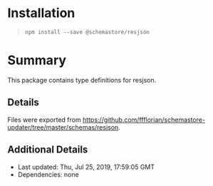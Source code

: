 # Installation
> `npm install --save @schemastore/resjson`

# Summary
This package contains type definitions for resjson.

## Details
Files were exported from https://github.com/ffflorian/schemastore-updater/tree/master/schemas/resjson.

## Additional Details
* Last updated: Thu, Jul 25, 2019, 17:59:05 GMT
* Dependencies: none
